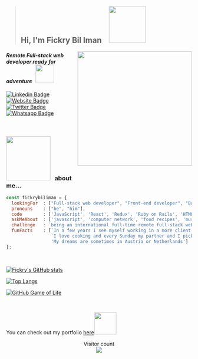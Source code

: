 > <h2> Hi, I'm Fickry Bil Iman &nbsp;&nbsp; <img src="https://media.giphy.com/media/wcC8VA7quA6G9pA8Iy/giphy.gif" width="100"></h2>

<img align='right' src="https://media.giphy.com/media/SWoSkN6DxTszqIKEqv/giphy.gif" width="310">
<h4><em>Remote Full-stack web developer ready for adventure</em> &nbsp; <img src="https://media.giphy.com/media/XGma2iRIHTKkwqRkFl/giphy.gif" width="50"></h4>

[![Linkedin Badge](https://img.shields.io/badge/LinkedIn-0077B5?style=for-the-badge&logo=linkedin&logoColor=white&link=https://www.linkedin.com/in/fickry-bil-iman/)](https://www.linkedin.com/in/fickry-bil-iman/)
[![Website Badge](https://img.shields.io/badge/website-000000?style=for-the-badge&logo=About.me&logoColor=white&link=https://fickrybiliman.com/)](https://fickrybiliman.com/)
[![Twitter Badge](https://img.shields.io/badge/Facebook-1877F2?style=for-the-badge&logo=facebook&logoColor=white&link=https://www.facebook.com/fickry.bil.iman/)](https://www.facebook.com/fickry.bil.iman/)
[![Whatsapp Badge](https://img.shields.io/badge/WhatsApp-25D366?style=for-the-badge&logo=whatsapp&logoColor=white&link=https://wa.me/6285305670089)](https://wa.me/6285305670089)

<br>

### <img src="https://media.giphy.com/media/wqcGSvVa0gQNVJWQVr/giphy.gif" width="120"> &nbsp; about me...  

```javascript
const fickrybiliman = {
  lookingFor  : ["Full-stack web developer", "Front-end developer", "Back-end developer"],
  pronouns    : ["he", "him"],
  code        : ['JavaScript', 'React', 'Redux', 'Ruby on Rails', 'HTML/CSS', 'MySQL', 'PostgreSQL', 'MongoDB'],
  askMeAbout  : ['javascript', 'computer network', 'food recipes', 'music', 'sport'],
  challenge   : `being an international full-time remote full-stack web developer`,
  funFacts    : [`In a few years I see myself working in a more client-facing role with the company`, 
                 `I love cooking and every Sunday my partner and I pick a new recipe to prepare together`,
                 'My dreams are sometimes in Austria or Netherlands']
};
```
<br>

[![Fickry's GitHub stats](https://github-readme-stats.vercel.app/api?username=fickryiman&count_private=true&show_icons=true&theme=dracula)](https://github.com/fickryiman/github-readme-stats)

[![Top Langs](https://github-readme-stats.vercel.app/api/top-langs/?username=fickryiman&theme=dracula)](https://github.com/fickryiman/github-readme-stats)

[![GitHub Game of Life](https://github4life.herokuapp.com/fickryiman.gif?z=6)](https://github4life.herokuapp.com/fickryiman)

<br>

<p>You can check out my portfolio <a href="https://fickrybiliman.com">here</a><img src="https://media.giphy.com/media/cKPse5DZaptID3YAMK/giphy.gif" width="60"></p>

<p align="center"> 
  Visitor count<br>
  <img src="https://profile-counter.glitch.me/fickryiman/count.svg" />
</p>

<!--
**fickryiman/fickryiman** is a ✨ _special_ ✨ repository because its `README.md` (this file) appears on your GitHub profile.

Here are some ideas to get you started:

- 🔭 I’m currently working on ...
- 🌱 I’m currently learning ...
- 👯 I’m looking to collaborate on ...
- 🤔 I’m looking for help with ...
- 💬 Ask me about ...
- 📫 How to reach me: ...
- 😄 Pronouns: ...
- ⚡ Fun fact: ...
-->


